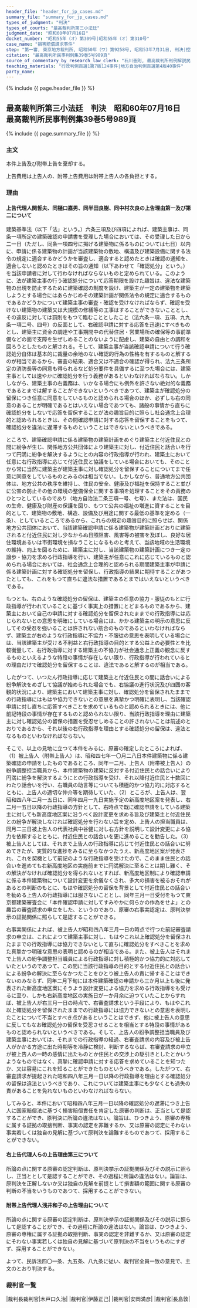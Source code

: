 ```yaml
---
header_file: "header_for_jp_cases.md"
summary_file: "summary_for_jp_cases.md"
types_of_judgment: "判決"
types_of_courts: "最高裁判所第三小法廷"
judgment_date: "昭和60年07月16日"
docket_number: "昭和55年（オ）第309号|昭和55年（オ）第310号"
case_name: "損害賠償請求事件"
step: "第一審, 東京地方裁判所, 昭和50年（ワ）第9258号, 昭和53年7月31日, 判決|控訴審, 東京高等裁判所, 昭和53年（ネ）第2086号, 昭和54年12月24日, 判決"
citation: "最高裁判所民事判例集39巻5号989頁"
source_of_commentary_by_research_law_clerk: "石川善則, 最高裁判所判例解説民事篇昭和60年度248頁"
teaching_materials: "行政判例百選1第7版124事件|地方自治判例百選第4版40事件"
party_name:
---
```


{% include {{ page.header_file }}  %}

## 最高裁判所第三小法廷　判決　昭和60年07月16日　最高裁判所民事判例集39巻5号989頁

{% include {{ page.summary_file }}  %}








### 主文



本件上告及び附帯上告を棄却する。

上告費用は上告人の、附帯上告費用は附帯上告人の各負担とする。





### 理由



#### 上告代理人関哲夫、同樋口嘉男、同半田良樹、同中村次良の上告理由第一及び第二について

建築基準法（以下「法」という。）六条三項及び四項によれば、建築主事は、同条一項所定の建築確認の申請書を受理した場合においては、その受理した日から二一日（ただし、同条一項四号に掲げる建築物に係るものについては七日）以内に、申請に係る建築物の計画が当該建築物の敷地、構造及び建築設備に関する法令の規定に適合するかどうかを審査し、適合すると認めたときは確認の通知を、適合しないと認めたときはその旨の通知（以下あわせて「確認処分」という。）を当該申請者に対して行わなければならないものと定められている。このように、法が建築主事の行う確認処分について応答期限を設けた趣旨は、違法な建築物の出現を防止するために建築確認の制度を設け、建築主が一定の建築物を建築しようとする場合にはあらかじめその建築計画が関係法令の規定に適合するものであるかどうかについて建築主事の審査・確認を受けなければならず、確認を受けない建築物の建築又は大規模の修繕等の工事はすることができないこととし、その違反に対しては罰則をもつて臨むこととしたこと（法六条一項、五項、九九条一項二号、四号）の反面として、右確認申請に対する応答を迅速にすべきものとし、建築主に資金の調達や工事期間中の代替住居・営業場所の確保等の事前準備などの面で支障を生ぜしめることのないように配慮し、建築の自由との調和を図ろうとしたものと解される。そして、建築主事が当該確認申請について行う確認処分自体は基本的に裁量の余地のない確認的行為の性格を有するものと解するのが相当であるから、審査の結果、適合又は不適合の確認が得られ、法九三条所定の消防長等の同意も得られるなど処分要件を具備するに至つた場合には、建築主事としては速やかに確認処分を行う義務があるといわなければならない。しかしながら、建築主事の右義務は、いかなる場合にも例外を許さない絶対的な義務であるとまでは解することができないというべきであつて、建築主が確認処分の留保につき任意に同意をしているものと認められる場合のほか、必ずしも右の同意のあることが明確であるとはいえない場合であつても、諸般の事情から直ちに確認処分をしないで応答を留保することが法の趣旨目的に照らし社会通念上合理的と認められるときは、その間確認申請に対する応答を留保することをもつて、確認処分を違法に遅滞するものということはできないというべきである。

ところで、建築確認申請に係る建築物の建築計画をめぐり建築主と付近住民との間に紛争が生じ、関係地方公共団体により建築主に対し、付近住民と話合いを行つて円満に紛争を解決するようにとの内容の行政指導が行われ、建築主において任意に右行政指導に応じて付近住民と協議をしている場合においても、そのことから常に当然に建築主が建築主事に対し確認処分を留保することについてまで任意に同意をしているものとみるのは相当でない。しかしながら、普通地方公共団体は、地方公共の秩序を維持し、住民の安全、健康及び福祉を保持すること並びに公害の防止その他の環境の整備保全に関する事項を処理することをその責務のひとつとしているのであり（地方自治法二条三項一号、七号）、また法は、国民の生命、健康及び財産の保護を図り、もつて公共の福祉の増進に資することを目的として、建築物の敷地、構造、設備及び用途に関する最低の基準を定める（一条）、としているところであるから、これらの規定の趣旨目的に照らせば、関係地方公共団体において、当該建築確認申請に係る建築物が建築計画どおりに建築されると付近住民に対し少なからぬ日照阻害、風害等の被害を及ぼし、良好な居住環境あるいは市街環境を損なうことになるものと考えて、当該地域の生活環境の維持、向上を図るために、建築主に対し、当該建築物の建築計画につき一定の譲歩・協力を求める行政指導を行い、建築主が任意にこれに応じているものと認められる場合においては、社会通念上合理的と認められる期間建築主事が申請に係る建築計画に対する確認処分を留保し、行政指導の結果に期待することがあつたとしても、これをもつて直ちに違法な措置であるとまではいえないというべきである。

もつとも、右のような確認処分の留保は、建築主の任意の協力・服従のもとに行政指導が行われていることに基づく事実上の措置にとどまるものであるから、建築主において自己の申請に対する確認処分を留保されたままでの行政指導には応じられないとの意思を明確にしている場合には、かかる建築主の明示の意思に反してその受忍を強いることは許されない筋合のものであるといわなければならず、建築主が右のような行政指導に不協力・不服従の意思を表明している場合には、当該建築主が受ける不利益と右行政指導の目的とする公益上の必要性とを比較衡量して、右行政指導に対する建築主の不協力が社会通念上正義の観念に反するものといえるような特段の事情が存在しない限り、行政指導が行われているとの理由だけで確認処分を留保することは、違法であると解するのが相当である。



したがつて、いつたん行政指導に応じて建築主と付近住民との間に話合いによる紛争解決をめざして協議が始められた場合でも、右協議の進行状況及び四囲の客観的状況により、建築主において建築主事に対し、確認処分を留保されたままでの行政指導にはもはや協力できないとの意思を真摯かつ明確に表明し、当該確認申請に対し直ちに応答すべきことを求めているものと認められるときには、他に前記特段の事情が存在するものと認められない限り、当該行政指導を理由に建築主に対し確認処分の留保の措置を受忍せしめることの許されないことは前述のとおりであるから、それ以後の右行政指導を理由とする確認処分の留保は、違法となるものといわなければならない。

そこで、以上の見地に立つて本件をみるに、原審の確定したところによれば、（1）被上告人（附帯上告人）は、昭和四七年一〇月二八日本件建築物に係る建築確認の申請をしたものであるところ、同年一二月、上告人（附帯被上告人）の紛争調整担当職員から、本件建築物の建築に反対する付近住民との話合いにより円満に紛争を解決するようにとの行政指導を受け、それ以降付近住民と十数回にわたり話合いを行い、右職員の助言等についても積極的かつ協力的に対応するとともに、上告人の適切な仲介等を期待していた、（2）ところが、上告人は、翌昭和四八年二月一五日に、同年四月一九日実施予定の新高度地区案を発表し、右二月一五日以降の行政指導の方針として、右時点で既に確認申請をしている建築主に対しても新高度地区案に沿うべく設計変更を求める旨及び建築主と付近住民との紛争が解決しなければ確認処分を行わない旨を定め、上告人の担当職員は、同月二三日被上告人の代表社員中谷健に対し右方針を説明して設計変更による協力を依頼するとともに、付近住民との話合いを更に進めることを勧告した。（3）被上告人としては、それまで上告人の行政指導に応じて付近住民との話合いに努めてきたが、実質的な進捗をみるに至らなかつたうえ、新高度地区案が発表され、これを契機として前記のような行政指導を受けたので、このまま住民との話合いを進めても右新高度地区の実施前までに円満解決に至ることは期し難く、その解決がなければ確認処分を得られないとすれば、新高度地区制により確認申請に係る本件建築物について設計変更を余儀なくされ、多大の損害を被るおそれがあるとの判断のもとに、もはや確認処分の留保を背景として付近住民との話合いを勧める上告人の行政指導には服さないこととし、同年三月一日受付をもつて東京都建築審査会に「本件確認申請に対してすみやかに何らかの作為をせよ」との趣旨の審査請求の申立をした、というのであり、原審の右事実認定は、原判決挙示の証拠関係に照らして是認することができる。

右事実関係によれば、被上告人が昭和四八年三月一日の時点で行つた前記審査請求の申立は、これによつて建築主事に対し、もはやこれ以上確認処分を留保されたままでの行政指導には協力できないとして直ちに確認処分をすべきことを求めた真摯かつ明確な意思の表明と認めるのが相当である。また、被上告人はそれまで上告人の紛争調整担当職員による行政指導に対し積極的かつ協力的に対応していたというのであつて、この間に当該行政指導の目的とする付近住民との話合いによる紛争の解決に至らなかつたことをひとり被上告人の責に帰することはできないのみならず、同年二月下旬には本件建築確認の申請から三か月以上も後に発表された新高度地区案にそうよう設計変更による協力を求める行政指導をも受けるに至り、しかも右新高度地区の実施日が一か月余に迫つていたことからすれば、被上告人が右三月一日の時点で、右審査請求という手段により、もはやこれ以上確認処分を留保されたままでの行政指導には協力できないとの意思を表明したことについて不当とすべき点があるということはできず、他に被上告人の意思に反してもなお確認処分の留保を受忍させることを相当とする特段の事情があるものと認められないというべきである。そして、上告人の紛争調整担当職員及び建築主事においては、それまでの行政指導の経過、右審査請求の内容及び被上告人がかかる方途に出た時期等を冷静に検討、判断するならば、右審査請求の申立が被上告人の一時の感情に出たものとか住民との交渉上の駆引きとしたとかいうようなものではなく、真摯に確認申請に対する応答を求めていることを知つたか、又は容易にこれを知ることができたものというべきである。したがつて、右審査請求が提起された昭和四八年三月一日以降の行政指導を理由とする確認処分の留保は違法というべきであり、これについては建築主事にも少なくとも過失の責があることを免れないものといわなければならない。

してみると、本件において昭和四八年三月一日以降の確認処分の遅滞につき上告人に国家賠償法に基づく損害賠償責任を肯定した原審の判断は、正当として是認することができ、原判決に所論の違法はない。論旨は、ひつきよう、原審の専権に属する証拠の取捨判断、事実の認定を非難するか、又は原審の認定にそわない事実若しくは独自の見解に基づいて原判決を論難するものであつて、採用することができない。

#### 右上告代理人らの上告理由第三について

所論の点に関する原審の認定判断は、原判決挙示の証拠関係及びその説示に照らし、正当ととして是認することができ、その過程に所論の違法はない。論旨は、原判決を正解しないか又は独自の見解を前提として損害額の範囲に関する原審の判断の不当をいうものであつて、採用することができない。

#### 附帯上告代理人浅井和子の上告理由について

所論の点に関する原審の認定判断は、原判決挙示の証拠関係及びその説示に照らして是認することができ、その過程に所論の違法はない。論旨は、ひつきよう、原審の専権に属する証拠の取捨判断、事実の認定を非難するか、又は原審の認定にそわない事実若しくは独自の見解に基づいて原判決の不当をいうものにすぎず、採用することができない。

よつて、民訴法四〇一条、九五条、八九条に従い、裁判官全員一致の意見で、主文のとおり判決する。

### 裁判官一覧

|裁判長裁判官|木戸口久治|
|裁判官|伊藤正己|
|裁判官|安岡満彦|
|裁判官|長島敦|

